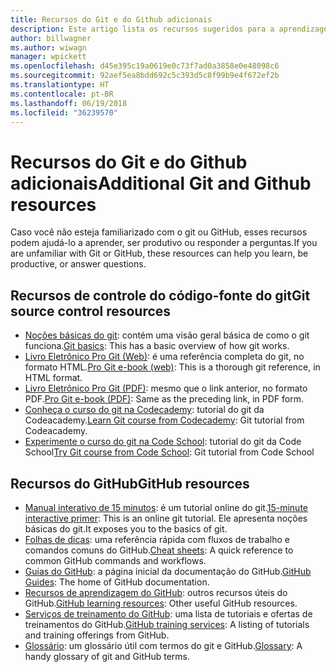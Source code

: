 ```yaml
---
title: Recursos do Git e do Github adicionais
description: Este artigo lista os recursos sugeridos para a aprendizagem do Git e do GitHub para contribuir para o docs.microsoft.com.
author: billwagner
ms.author: wiwagn
manager: wpickett
ms.openlocfilehash: d45e395c19a0619e0c73f7ad0a3858e0e48098c6
ms.sourcegitcommit: 92aef5ea8bdd692c5c393d5c8f99b9e4f672ef2b
ms.translationtype: HT
ms.contentlocale: pt-BR
ms.lasthandoff: 06/19/2018
ms.locfileid: "36239570"
---
```

# <a name="additional-git-and-github-resources"></a><span data-ttu-id="b4f8d-103">Recursos do Git e do Github adicionais</span><span class="sxs-lookup"><span data-stu-id="b4f8d-103">Additional Git and Github resources</span></span>

<span data-ttu-id="b4f8d-104">Caso você não esteja familiarizado com o git ou GitHub, esses recursos podem ajudá-lo a aprender, ser produtivo ou responder a perguntas.</span><span class="sxs-lookup"><span data-stu-id="b4f8d-104">If you are unfamiliar with Git or GitHub, these resources can help you learn, be productive, or answer questions.</span></span>

## <a name="git-source-control-resources"></a><span data-ttu-id="b4f8d-105">Recursos de controle do código-fonte do git</span><span class="sxs-lookup"><span data-stu-id="b4f8d-105">Git source control resources</span></span>

- <span data-ttu-id="b4f8d-106">[Noções básicas do git](https://go.microsoft.com/fwlink/?linkid=853939): contém uma visão geral básica de como o git funciona.</span><span class="sxs-lookup"><span data-stu-id="b4f8d-106">[Git basics](https://go.microsoft.com/fwlink/?linkid=853939): This has a basic overview of how git works.</span></span>
- <span data-ttu-id="b4f8d-107">[Livro Eletrônico Pro Git (Web)](https://go.microsoft.com/fwlink/?linkid=853940): é uma referência completa do git, no formato HTML.</span><span class="sxs-lookup"><span data-stu-id="b4f8d-107">[Pro Git e-book (web)](https://go.microsoft.com/fwlink/?linkid=853940): This is a thorough git reference, in HTML format.</span></span>
- <span data-ttu-id="b4f8d-108">[Livro Eletrônico Pro Git (PDF)](https://progit2.s3.amazonaws.com/en/2016-03-22-f3531/progit-en.1084.pdf): mesmo que o link anterior, no formato PDF.</span><span class="sxs-lookup"><span data-stu-id="b4f8d-108">[Pro Git e-book (PDF)](https://progit2.s3.amazonaws.com/en/2016-03-22-f3531/progit-en.1084.pdf): Same as the preceding link, in PDF form.</span></span>
- <span data-ttu-id="b4f8d-109">[Conheça o curso do git na Codecademy](https://www.codecademy.com/learn/learn-git): tutorial do git da Codeacademy.</span><span class="sxs-lookup"><span data-stu-id="b4f8d-109">[Learn Git course from Codecademy](https://www.codecademy.com/learn/learn-git): Git tutorial from Codeacademy.</span></span>
- <span data-ttu-id="b4f8d-110">[Experimente o curso do git na Code School](https://www.codeschool.com/courses/try-git): tutorial do git da Code School</span><span class="sxs-lookup"><span data-stu-id="b4f8d-110">[Try Git course from Code School](https://www.codeschool.com/courses/try-git): Git tutorial from Code School</span></span>

## <a name="github-resources"></a><span data-ttu-id="b4f8d-111">Recursos do GitHub</span><span class="sxs-lookup"><span data-stu-id="b4f8d-111">GitHub resources</span></span>

- <span data-ttu-id="b4f8d-112">[Manual interativo de 15 minutos](https://try.github.io/): é um tutorial online do git.</span><span class="sxs-lookup"><span data-stu-id="b4f8d-112">[15-minute interactive primer](https://try.github.io/): This is an online git tutorial.</span></span> <span data-ttu-id="b4f8d-113">Ele apresenta noções básicas do git.</span><span class="sxs-lookup"><span data-stu-id="b4f8d-113">It exposes you to the basics of git.</span></span>
- <span data-ttu-id="b4f8d-114">[Folhas de dicas](https://go.microsoft.com/fwlink/?linkid=853941): uma referência rápida com fluxos de trabalho e comandos comuns do GitHub.</span><span class="sxs-lookup"><span data-stu-id="b4f8d-114">[Cheat sheets](https://go.microsoft.com/fwlink/?linkid=853941): A quick reference to common GitHub commands and workflows.</span></span>
- <span data-ttu-id="b4f8d-115">[Guias do GitHub](https://guides.github.com/): a página inicial da documentação do GitHub.</span><span class="sxs-lookup"><span data-stu-id="b4f8d-115">[GitHub Guides](https://guides.github.com/): The home of GitHub documentation.</span></span>
- <span data-ttu-id="b4f8d-116">[Recursos de aprendizagem do GitHub](https://help.github.com/articles/git-and-github-learning-resources/): outros recursos úteis do GitHub.</span><span class="sxs-lookup"><span data-stu-id="b4f8d-116">[GitHub learning resources](https://help.github.com/articles/git-and-github-learning-resources/): Other useful GitHub resources.</span></span>
- <span data-ttu-id="b4f8d-117">[Serviços de treinamento do GitHub](https://services.github.com/training/): uma lista de tutoriais e ofertas de treinamentos do GitHub.</span><span class="sxs-lookup"><span data-stu-id="b4f8d-117">[GitHub training services](https://services.github.com/training/): A listing of tutorials and training offerings from GitHub.</span></span>
- <span data-ttu-id="b4f8d-118">[Glossário](https://help.github.com/articles/github-glossary): um glossário útil com termos do git e GitHub.</span><span class="sxs-lookup"><span data-stu-id="b4f8d-118">[Glossary](https://help.github.com/articles/github-glossary): A handy glossary of git and GitHub terms.</span></span>
